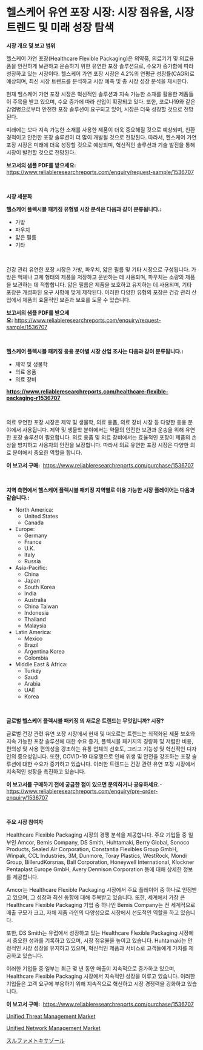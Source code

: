 <p><h1>헬스케어 유연 포장 시장: 시장 점유율, 시장 트렌드 및 미래 성장 탐색</h1></p><p><strong>시장 개요 및 보고 범위</strong></p>
<p><p>헬스케어 가연 포장(Healthcare Flexible Packaging)은 의약품, 의료기기 및 의료용품을 안전하게 보관하고 운송하기 위한 유연한 포장 솔루션으로, 수요가 증가함에 따라 성장하고 있는 시장이다. 헬스케어 가연 포장 시장은 4.2%의 연평균 성장률(CAGR)로 예상되며, 최신 시장 트렌드를 분석하고 시장 예측 및 총 시장 성장 분석을 제시한다.</p><p>현재 헬스케어 가연 포장 시장은 혁신적인 솔루션과 지속 가능한 소재를 활용한 제품들이 주목을 받고 있으며, 수요 증가에 따라 산업이 확장되고 있다. 또한, 코로나19와 같은 감염병으로부터 안전한 포장 솔루션이 요구되고 있어, 시장은 더욱 성장할 것으로 전망된다.</p><p>미래에는 보다 지속 가능한 소재를 사용한 제품이 더욱 중요해질 것으로 예상되며, 친환경적이고 안전한 포장 솔루션이 더 많이 개발될 것으로 전망된다. 따라서, 헬스케어 가연 포장 시장은 미래에 더욱 성장할 것으로 예상되며, 혁신적인 솔루션과 기술 발전을 통해 시장이 발전할 것으로 전망된다.</p></p>
<p><strong>보고서의 샘플 PDF를 받으세요:</strong> <a href="https://www.reliableresearchreports.com/enquiry/request-sample/1536707">https://www.reliableresearchreports.com/enquiry/request-sample/1536707</a></p>
<p>&nbsp;</p>
<p><strong>시장 세분화</strong></p>
<p><strong>헬스케어 플렉시블 패키징 유형별 시장 분석은 다음과 같이 분류됩니다.:</strong></p>
<p><ul><li>가방</li><li>파우치</li><li>얇은 필름</li><li>기타</li></ul></p>
<p>&nbsp;</p>
<p><p>건강 관리 유연한 포장 시장은 가방, 파우치, 얇은 필름 및 기타 시장으로 구성됩니다. 가방은 액체나 고체 형태의 제품을 저장하고 운반하는 데 사용되며, 파우치는 소량의 제품을 보관하는 데 적합합니다. 얇은 필름은 제품을 보호하고 유지하는 데 사용되며, 기타 포장은 개성화된 요구 사항에 맞게 제작된다. 이러한 다양한 유형의 포장은 건강 관리 산업에서 제품의 효율적인 보존과 보호를 도울 수 있습니다.</p></p>
<p><strong>보고서의 샘플 PDF를 받으세요:</strong>&nbsp;<a href="https://www.reliableresearchreports.com/enquiry/request-sample/1536707">https://www.reliableresearchreports.com/enquiry/request-sample/1536707</a></p>
<p>&nbsp;</p>
<p><strong> 헬스케어 플렉시블 패키징 응용 분야별 시장 산업 조사는 다음과 같이 분류됩니다.:</strong></p>
<p><ul><li>제약 및 생물학</li><li>의료 용품</li><li>의료 장비</li></ul></p>
<p><strong><a href="https://www.reliableresearchreports.com/healthcare-flexible-packaging-r1536707">https://www.reliableresearchreports.com/healthcare-flexible-packaging-r1536707</a></strong></p>
<p>&nbsp;</p>
<p><p>의료 유연한 포장 시장은 제약 및 생물학, 의료 용품, 의료 장비 시장 등 다양한 응용 분야에서 사용됩니다. 제약 및 생물학 분야에서는 약물의 안전한 보관과 운송을 위해 유연한 포장 솔루션이 필요합니다. 의료 용품 및 의료 장비에서는 효율적인 포장이 제품의 손상을 방지하고 사용자의 안전을 보장합니다. 따라서 의료 유연한 포장 시장은 다양한 의료 분야에서 중요한 역할을 합니다.</p></p>
<p><strong>이 보고서 구매:</strong>&nbsp; <a href="https://www.reliableresearchreports.com/purchase/1536707">https://www.reliableresearchreports.com/purchase/1536707</a></p>
<p>&nbsp;</p>
<p><strong>지역 측면에서 헬스케어 플렉시블 패키징 지역별로 이용 가능한 시장 플레이어는 다음과 같습니다.:</strong></p>
<p><ul>
    <li>
        North America:
        <ul>
            <li>United States</li>
            <li>Canada</li>
        </ul>
    </li>
    <li>
        Europe:
        <ul>
            <li>Germany</li>
            <li>France</li>
            <li>U.K.</li>
            <li>Italy</li>
            <li>Russia</li>
        </ul>
    </li>
    <li>
        Asia-Pacific:
        <ul>
            <li>China</li>
            <li>Japan</li>
            <li>South Korea</li>
            <li>India</li>
            <li>Australia</li>
            <li>China Taiwan</li>
            <li>Indonesia</li>
            <li>Thailand</li>
            <li>Malaysia</li>
        </ul>
    </li>
    <li>
        Latin America:
        <ul>
            <li>Mexico</li>
            <li>Brazil</li>
            <li>Argentina Korea</li>
            <li>Colombia</li>
        </ul>
    </li>
    <li>
        Middle East & Africa:
        <ul>
            <li>Turkey</li>
            <li>Saudi</li>
            <li>Arabia</li>
            <li>UAE</li>
            <li>Korea</li>
        </ul>
    </li>
    </ul></p>
<p>&nbsp;</p>
<p><strong>글로벌 헬스케어 플렉시블 패키징 의 새로운 트렌드는 무엇입니까? 시장?</strong></p>
<p><p>글로벌 건강 관련 유연 포장 시장에서 현재 및 떠오르는 트렌드는 최적화된 제품 보호와 지속 가능한 포장 솔루션에 대한 수요 증가, 플렉시블 패키지의 경량화 및 저렴한 비용, 편의성 및 사용 편의성을 강조하는 유통 업체의 선호도, 그리고 기능성 및 혁신적인 디자인의 중요성입니다. 또한, COVID-19 대유행으로 인해 위생 및 안전을 강조하는 포장 솔루션에 대한 수요가 증가하고 있습니다. 이러한 트렌드는 건강 관련 유연 포장 시장에서 지속적인 성장을 촉진하고 있습니다.</p></p>
<p><strong>이 보고서를 구매하기 전에 궁금한 점이 있으면 문의하거나 공유하세요.</strong>- <a href="https://www.reliableresearchreports.com/enquiry/pre-order-enquiry/1536707">https://www.reliableresearchreports.com/enquiry/pre-order-enquiry/1536707</a></p>
<p>&nbsp;</p>
<p><strong>주요 시장 참여자</strong></p>
<p><p>Healthcare Flexible Packaging 시장의 경쟁 분석을 제공합니다. 주요 기업들 중 일부인 Amcor, Bemis Company, DS Smith, Huhtamaki, Berry Global, Sonoco Products, Sealed Air Corporation, Constantia Flexibles Group GmbH, Winpak, CCL Industries, 3M, Dunmore, Toray Plastics, WestRock, Mondi Group, BillerudKorsnas, Ball Corporation, Honeywell International, Klockner Pentaplast Europe GmbH, Avery Dennison Corporation 등에 대해 상세한 정보를 제공합니다.</p><p>Amcor는 Healthcare Flexible Packaging 시장에서 주요 플레이어 중 하나로 인정받고 있으며, 그 성장과 최신 동향에 대해 주목받고 있습니다. 또한, 세계에서 가장 큰 Healthcare Flexible Packaging 기업 중 하나인 Bemis Company는 전 세계적으로 매출 규모가 크고, 자체 제품 라인의 다양성으로 시장에서 선도적인 역할을 하고 있습니다.</p><p>또한, DS Smith는 유럽에서 성장하고 있는 Healthcare Flexible Packaging 시장에서 중요한 성과를 기록하고 있으며, 시장 점유율을 높이고 있습니다. Huhtamaki는 안정적인 시장 성장을 유지하고 있으며, 혁신적인 제품과 서비스로 고객들에게 가치를 제공하고 있습니다.</p><p>이러한 기업들 중 일부는 최근 몇 년 동안 매출이 지속적으로 증가하고 있으며, Healthcare Flexible Packaging 시장에서 지속적인 성장을 이루고 있습니다. 이러한 기업들은 고객 요구에 부응하기 위해 지속적으로 혁신하고 시장 경쟁력을 강화하고 있습니다.</p></p>
<p><strong>이 보고서 구매:</strong>&nbsp;&nbsp;<a href="https://www.reliableresearchreports.com/purchase/1536707">https://www.reliableresearchreports.com/purchase/1536707</a></p>
<p><p><a href="https://github.com/singletonthaxterkelliehr2df/Market-Research-Report-List-1/blob/main/unified-threat-management-market.md">Unified Threat Management Market</a></p><p><a href="https://github.com/kufem1/Market-Research-Report-List-2/blob/main/unified-network-management-market.md">Unified Network Management Market</a></p><p><a href="https://github.com/CloydAbbott2023/Market-Research-Report-List-1/blob/main/371008520227.md">スルファメトキサゾール</a></p></p>